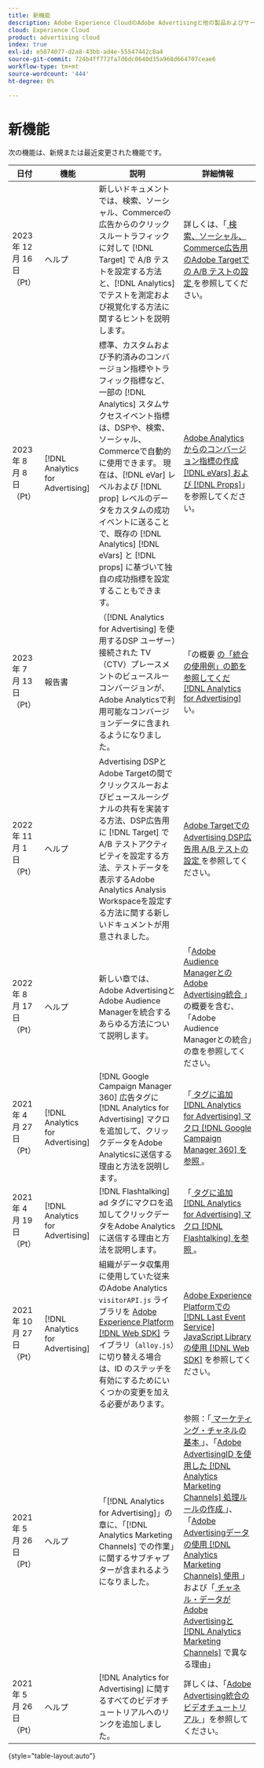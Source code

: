 ```yaml
---
title: 新機能
description: Adobe Experience CloudのAdobe Advertisingと他の製品およびサービスとの統合のアップデートについて説明します。
cloud: Experience Cloud
product: advertising cloud
index: true
exl-id: e5874077-d2a8-43bb-ad4e-55547442c8a4
source-git-commit: 724b4ff772fa7d6dc0640d35a968d664707ceae6
workflow-type: tm+mt
source-wordcount: '444'
ht-degree: 0%

---
```


# 新機能

次の機能は、新規または最近変更された機能です。

| 日付 | 機能 | 説明 | 詳細情報 |
| ---- | ------- | ----------- | -------------------- |
| 2023 年 12 月 16 日（Pt） | ヘルプ | 新しいドキュメントでは、検索、ソーシャル、Commerceの広告からのクリックスルートラフィックに対して [!DNL Target] で A/B テストを設定する方法と、[!DNL Analytics] でテストを測定および視覚化する方法に関するヒントを説明します。 | 詳しくは、「[ 検索、ソーシャル、Commerce広告用のAdobe Targetでの A/B テストの設定 ](/help/integrations/target/ab-tests-search.md) を参照してください。 |
| 2023 年 8 月 8 日（Pt） | [!DNL Analytics for Advertising] | 標準、カスタムおよび予約済みのコンバージョン指標やトラフィック指標など、一部の [!DNL Analytics] スタムサクセスイベント指標は、DSPや、検索、ソーシャル、Commerceで自動的に使用できます。 現在は、[!DNL eVar] レベルおよび [!DNL prop] レベルのデータをカスタムの成功イベントに送ることで、既存の [!DNL Analytics] [!DNL eVars] と [!DNL props] に基づいて独自の成功指標を設定することもできます。 | [Adobe Analyticsからのコンバージョン指標の作成  [!DNL eVars]  および  [!DNL Props]](/help/integrations/analytics/conversion-metrics-from-evars.md)」を参照してください。 |
| 2023 年 7 月 13 日（Pt） | 報告書 | （[!DNL Analytics for Advertising] を使用するDSP ユーザー）接続された TV （CTV）プレースメントのビュースルーコンバージョンが、Adobe Analyticsで利用可能なコンバージョンデータに含まれるようになりました。 | 「の概要 [ の「統合の使用例」の節を参照してくだ  [!DNL Analytics for Advertising]](/help/integrations/analytics/overview.md#integration-examples) い。 |
| 2022 年 11 月 1 日（Pt） | ヘルプ | Advertising DSPとAdobe Targetの間でクリックスルーおよびビュースルーシグナルの共有を実装する方法、DSP広告用に [!DNL Target] で A/B テストアクティビティを設定する方法、テストデータを表示するAdobe Analytics Analysis Workspaceを設定する方法に関する新しいドキュメントが用意されました。 | [Adobe TargetでのAdvertising DSP広告用 A/B テストの設定 ](/help/integrations/target/ab-tests-dsp.md) を参照してください。 |
| 2022 年 8 月 17 日（Pt） | ヘルプ | 新しい章では、Adobe AdvertisingとAdobe Audience Managerを統合するあらゆる方法について説明します。 | 「[Adobe Audience ManagerとのAdobe Advertising統合 ](/help/integrations/audience-manager/overview.md)」の概要を含む、「Adobe Audience Managerとの統合」の章を参照してください。 |
| 2021 年 4 月 27 日（Pt） | [!DNL Analytics for Advertising] | [!DNL Google Campaign Manager 360] 広告タグに [!DNL Analytics for Advertising] マクロを追加して、クリックデータをAdobe Analyticsに送信する理由と方法を説明します。 | 「[ タグに追加  [!DNL Analytics for Advertising]  マクロ  [!DNL Google Campaign Manager 360]  を参照 ](/help/integrations/analytics/macros-google-campaign-manager.md)。 |
| 2021 年 4 月 19 日（Pt） | [!DNL Analytics for Advertising] | [!DNL Flashtalking] ad タグにマクロを追加してクリックデータをAdobe Analyticsに送信する理由と方法を説明します。 | 「[ タグに追加  [!DNL Analytics for Advertising]  マクロ  [!DNL Flashtalking]  を参照 ](/help/integrations/analytics/macros-flashtalking.md)。 |
| 2021 年 10 月 27 日（Pt） | [!DNL Analytics for Advertising] | 組織がデータ収集用に使用していた従来のAdobe Analytics `visitorAPI.js` ライブラリを [Adobe Experience Platform [!DNL Web SDK]](https://experienceleague.adobe.com/docs/experience-platform/edge/home.html) ライブラリ（`alloy.js`）に切り替える場合は、ID のステッチを有効にするためにいくつかの変更を加える必要があります。 | [Adobe Experience Platformでの  [!DNL Last Event Service] JavaScript Library の使用  [!DNL Web SDK]](/help/integrations/analytics/web-sdk.md) を参照してください。 |
| 2021 年 5 月 26 日（Pt） | ヘルプ | 「[!DNL Analytics for Advertising]」の章に、「[!DNL Analytics Marketing Channels] での作業」に関するサブチャプターが含まれるようになりました。 | 参照：「[ マーケティング・チャネルの基本 ](/help/integrations/analytics/marketing-channels/mc-overview.md)」、「[Adobe AdvertisingID を使用した  [!DNL Analytics Marketing Channels]  処理ルールの作成 ](/help/integrations/analytics/marketing-channels/mc-ids.md)」、「[Adobe Advertisingデータの使用  [!DNL Analytics Marketing Channels]  使用 ](/help/integrations/analytics/marketing-channels/mc-ac-data.md)」および「[ チャネル・データがAdobe Advertisingと  [!DNL Analytics Marketing Channels]](/help/integrations/analytics/marketing-channels/mc-data-variances.md) で異なる理由」 |
| 2021 年 5 月 26 日（Pt） | ヘルプ | [!DNL Analytics for Advertising] に関するすべてのビデオチュートリアルへのリンクを追加しました。 | 詳しくは、「[Adobe Advertising統合のビデオチュートリアル ](https://experienceleague.adobe.com/docs/advertising-learn/tutorials/overview.html)」を参照してください。 |

{style="table-layout:auto"}

<!-- At some point, just make this an overview page instead?

Adobe Advertising is integrated with the following Adobe Experience Cloud products:

* [Adobe Analytics](/help/integrations/analytics/overview.md)

* Adobe Audience Manager

* Adobe Campaign (Adobe Advertising Search only)

 -->
